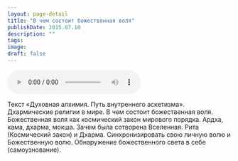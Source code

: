```yaml
---
layout: page-detail
title: "В чем состоит божественная воля"
publishDate: 2015.07.10
description: ""
tags:
image:
draft: false
---
```


<audio title="2015.07.10 - В чем состоит божественная воля.mp3" src="/upload/iblock/1c8/1c802fba099e0631c16ecbf12dcc8b45.mp3" controls=""></audio>

 Текст «Духовная алхимия. Путь внутреннего аскетизма». Дхармические религии в мире. В чем состоит божественная воля. Божественная воля как космический закон мирового порядка. Ардха, кама, дхарма, мокша. Зачем была сотворена Вселенная. Рита (Космический закон) и Дхарма. Синхронизировать свою личную волю и Божественную волю. Обнаружение божественного света в себе (самоузнование). 

  
